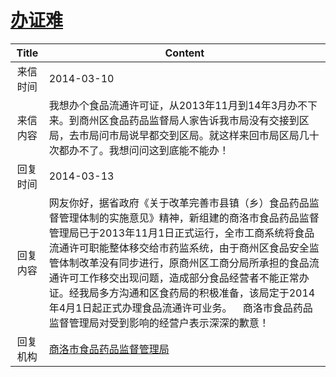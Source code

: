 # <a href="http://www.shangluo.gov.cn/zmhd/ldxxxx.jsp?urltype=leadermail.LeaderMailContentUrl&wbtreeid=1112&leadermailid=2337">办证难</a>
|Title|Content|
|:---:|---|
|来信时间|2014-03-10|
|来信内容|我想办个食品流通许可证，从2013年11月到14年3月办不下来。到商州区食品药品监督局人家告诉我市局没有交接到区局，去市局问市局说早都交到区局。就这样来回市局区局几十次都办不了。我想问问这到底能不能办！|
|回复时间|2014-03-13|
|回复内容|网友你好，据省政府《关于改革完善市县镇（乡）食品药品监督管理体制的实施意见》精神，新组建的商洛市食品药品监督管理局已于2013年11月1日正式运行，全市工商系统将食品流通许可职能整体移交给市药监系统，由于商州区食品安全监管体制改革没有同步进行，原商州区工商分局所承担的食品流通许可工作移交出现问题，造成部分食品经营者不能正常办证。经我局多方沟通和区食药局的积极准备，该局定于2014年4月1日起正式办理食品流通许可业务。    商洛市食品药品监督管理局对受到影响的经营户表示深深的歉意！|
|回复机构|<a href="../../categories/agencies/商洛市食品药品监督管理局.md">商洛市食品药品监督管理局</a>|
